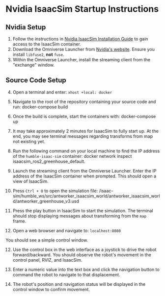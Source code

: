 # Nvidia IsaacSim Startup Instructions

## Nvidia Setup

1. Follow the instructions in [Nvidia IsaacSim Installation Guide](https://docs.omniverse.nvidia.com/isaacsim/latest/installation/install_container.html) to gain access to the IsaacSim container.
2. Download the Omniverse Launcher from [Nvidia's website](https://www.nvidia.com/en-us/omniverse/download/). Ensure you install `libfuse2`, **not** `fuse`.
3. Within the Omniverse Launcher, install the streaming client from the "exchange" window.

## Source Code Setup

4. Open a terminal and enter: ```xhost +local: docker```
   
6. Navigate to the root of the repository containing your source code and run: docker-compose build
7. Once the build is complete, start the containers with: docker-compose up
8. It may take approximately 2 minutes for IsaacSim to fully start up. At the end, you may see terminal messages regarding transforms from map not existing yet.
9. Run the following command on your local machine to find the IP address of the `humble-isaac-sim` container: docker network inspect isaacsim_ros2_greenhouse_default.
10. Launch the streaming client from the Omniverse Launcher. Enter the IP address of the IsaacSim container when prompted. This should open a view of IsaacSim.
11. Press `Ctrl + O` to open the simulation file: /isaac-sim/humble_ws/src/antworker_isaacsim_world/antworker_isaacsim_world/antworker_greenhouse_v3.usd
12. Press the play button in IsaacSim to start the simulation. The terminal should stop displaying messages about transforming from the `map` frame.
13. Open a web browser and navigate to: ```localhost:8080```
 
 You should see a simple control window.

12. Use the control box in the web interface as a joystick to drive the robot forward/backward. You should observe the robot's movement in the control panel, RVIZ, and IsaacSim.

13. Enter a numeric value into the text box and click the navigation button to command the robot to navigate to that displacement.

14. The robot's position and navigation status will be displayed in the control window to confirm movement.


